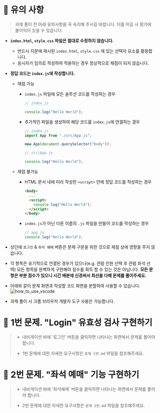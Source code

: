 # 📌 유의 사항

> 과제 풀이 전 아래 유의사항을 꼭 숙지해 주시길 바랍니다. 이를 어길 시 평가에 불이익이 있을 수 있습니다.

- **`index.html`, `style.css` 파일은 절대로 수정하지 않습니다.**

  - 반드시 지문에 제시된 `index.html`, `style.css` 에 있는 선택자 요소를 활용합니다.
  - 응시자가 임의로 작성하여 적용하는 경우 정상적으로 채점이 되지 않습니다.

- **정답 코드는 `index.js`에 작성합니다.**

  - 채점 가능

    - `index.js` 파일에 모든 솔루션 코드를 작성하는 경우

      ```javascript
      // index.js

      console.log("Hello World");
      ```

    - 추가적인 파일을 생성하여 해당 코드를 `index.js`에 연결하는 경우

      ```javascript
      // index.js
      import App from "./src/App.js";

      new App(document.querySelector("body"));
      ```

      ```javascript
      // src/App.js

      console.log("Hello World");
      ```

  - 채점 불가능

    - HTML 문서 내에 미리 작성한 `<script>` 안에 정답 코드를 작성하는 경우
      ```html
      <body>
        ...
        <script>
          console.log("Hello World");
        </script>
      </body>
      ```
    - `index.js`가 아닌 다른 이름의 `.js` 파일을 만들어 코드를 작성하는 경우

      ```javascript
      // app.js
      console.log("Hello World");
      ```

- 상단에 `로그인` & `좌석 예매` 버튼은 문제 구분을 위한 것으로 채점 상에 영향을 주지 않습니다.
- 각 항목은 유기적으로 연결된 경우가 있으나(e.g. 관람 인원 선택 후 관람 좌석 선택) 모든 항목을 완벽하게 구현해야 점수를 획득 할 수 있는 것은 아닙니다. **모든 문항은 부분 점수가 있으니 시간 배분에 신경써서 최선을 다해 문제를 풀어주세요.**
- 아래와 같이 문제 화면과 작성할 코드 화면을 분할하여 사용할 수 있습니다.
  ![how_to_use_vscode](https://user-images.githubusercontent.com/91870252/222297816-eee5042f-f8f2-4b27-a9bb-cf52d11ec505.gif)
- 과제 풀이 시 크롬 브라우저 개발자 도구 사용은 가능합니다.

# 📌 1번 문제. "Login" 유효성 검사 구현하기

> - 내비게이션 바에 '로그인' 버튼을 클릭하면 나타나는 화면에서 문제를 풀어야 합니다.
>
> - 1번 문제에 대한 자세한 요구사항은 `문제 1번.md` 파일을 참조해주세요.

# 📌 2번 문제. "좌석 예매" 기능 구현하기

> - 내비게이션 바에 '좌석예매' 버튼을 클릭하면 나타나는 화면에서 문제를 풀어야 합니다.
>
> - 2번 문제에 대한 자세한 요구사항은 `문제 2번.md` 파일을 참조해주세요.
